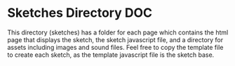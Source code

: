 # Sketches Directory DOC
This directory (sketches) has a folder for each page which contains the html page that displays the sketch, the sketch javascript file, and a directory for assets including images and sound files.
Feel free to copy the template file to create each sketch, as the template javascript file is the sketch base.
